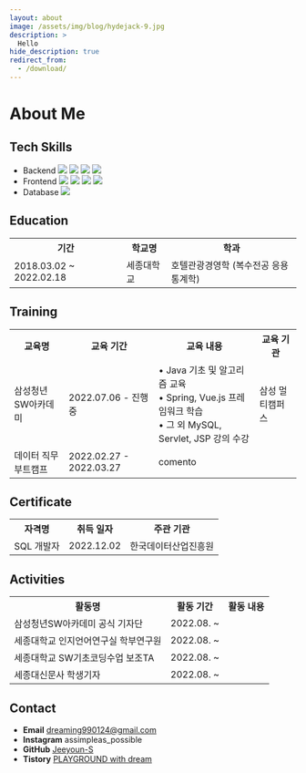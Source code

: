 ```yaml
---
layout: about
image: /assets/img/blog/hydejack-9.jpg
description: >
  Hello
hide_description: true
redirect_from:
  - /download/
---
```


# About Me

<!--author-->

## Tech Skills
- Backend <img src="https://img.shields.io/badge/Python-3766AB?style=flat&logo=Python&logoColor=white"> <img src="https://img.shields.io/badge/Java-007396?style=flat&logo=Java&logoColor=white"> <img src="https://img.shields.io/badge/Spring-6DB33F?style=flat&logo=Spring&logoColor=white"> <img src="https://img.shields.io/badge/SpringBoot-6DB33F?style=flat&logo=SpringBoot&logoColor=white">
- Frontend <img src="https://img.shields.io/badge/html5-E34F26?style=flat&logo=html5&logoColor=white"> <img src="https://img.shields.io/badge/css3-1572B6?style=flat&logo=css3&logoColor=white"> <img src="https://img.shields.io/badge/bootstrap-7952B3?style=flat&logo=bootstrap&logoColor=white"> <img src="https://img.shields.io/badge/vue.js-4FC08D?style=flat&logo=vue.js&logoColor=white">
- Database <img src="https://img.shields.io/badge/mysql-4479A1?style=flat&logo=mysql&logoColor=white">

## Education
<table>
  <th>기간</th><th>학교명</th><th>학과</th>
  <tr>
    <td>2018.03.02 ~ 2022.02.18</td>
    <td>세종대학교</td>
    <td>호텔관광경영학 (복수전공 응용통계학)</td>
  </tr>
</table>

## Training
<table>
  <th>교육명</th><th>교육 기간</th><th>교육 내용</th><th>교육 기관</th>
  <tr>
    <td>삼성청년SW아카데미</td>
    <td>2022.07.06 - 진행 중</td>
    <td>
      • Java 기초 및 알고리즘 교육<br>
      • Spring, Vue.js 프레임워크 학습<br>
      • 그 외 MySQL, Servlet, JSP 강의 수강
    </td>
    <td>삼성 멀티캠퍼스</td>
  </tr>
  <tr>
    <td>데이터 직무부트캠프</td>
    <td>2022.02.27 - 2022.03.27</td>
    <td>comento</td>
  </tr>
</table>

## Certificate
<table>
  <th>자격명</th><th>취득 일자</th><th>주관 기관</th>
  <tr>
    <td>SQL 개발자</td>
    <td>2022.12.02</td>
    <td>한국데이터산업진흥원</td>
  </tr>
</table>

## Activities
<table>
  <th>활동명</th><th>활동 기간</th><th>활동 내용</th>
  <tr>
    <td>삼성청년SW아카데미 공식 기자단</td>
    <td>2022.08. ~</td>
    <td></td>
  </tr>
  <tr>
    <td>세종대학교 인지언어연구실 학부연구원</td>
    <td>2022.08. ~</td>
    <td></td>
  </tr>
  <tr>
    <td>세종대학교 SW기초코딩수업 보조TA</td>
    <td>2022.08. ~</td>
    <td></td>
  </tr>
  <tr>
    <td>세종대신문사 학생기자</td>
    <td>2022.08. ~</td>
    <td></td>
  </tr>
</table>

## Contact
- **Email** dreaming990124@gmail.com
- **Instagram** assimpleas_possible
- **GitHub** [Jeeyoun-S](https://github.com/Jeeyoun-S)
- **Tistory** [PLAYGROUND with dream](https://p-lay-ground.tistory.com/)